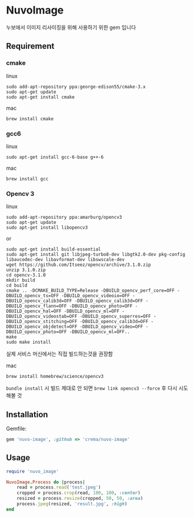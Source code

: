 # NuvoImage

누보에서 이미지 리사이징을 위해 사용하기 위한 gem 입니다

## Requirement

### cmake

linux
```
sudo add-apt-repository ppa:george-edison55/cmake-3.x
sudo apt-get update
sudo apt-get install cmake
```
mac
```
brew install cmake
```

### gcc6
linux
```
sudo apt-get install gcc-6-base g++-6
```

mac
```
brew install gcc
```

### Opencv 3

linux

```
sudo add-apt-repository ppa:amarburg/opencv3
sudo apt-get update
sudo apt-get install libopencv3
```
or
```
sudo apt-get install build-essential
sudo apt-get install git libjpeg-turbo8-dev libgtk2.0-dev pkg-config libavcodec-dev libavformat-dev libswscale-dev 
wget https://github.com/Itseez/opencv/archive/3.1.0.zip
unzip 3.1.0.zip
cd opencv-3.1.0
mkdir build
cd build
cmake .. -DCMAKE_BUILD_TYPE=Release -DBUILD_opencv_perf_core=OFF -DBUILD_opencv_ts=OFF -DBUILD_opencv_videoio=OFF -DBUILD_opencv_calib3d=OFF -DBUILD_opencv_calib3d=OFF -DBUILD_opencv_flann=OFF -DBUILD_opencv_photo=OFF -DBUILD_opencv_hal=OFF -DBUILD_opencv_ml=OFF -DBUILD_opencv_videostab=OFF -DBUILD_opencv_superres=OFF -DBUILD_opencv_stitching=OFF -DBUILD_opencv_calib3d=OFF -DBUILD_opencv_objdetect=OFF -DBUILD_opencv_video=OFF -DBUILD_opencv_photo=OFF -DBUILD_opencv_ml=OFF..
make
sudo make install
```
실제 서비스 머신에서는 직접 빌드하는것을 권장함 

mac
```
brew install homebrew/science/opencv3
```
`bundle install` 시 빌드 제대로 안 되면 `brew link opencv3 --force` 후 다시 시도해볼 것

## Installation

Gemfile:

```ruby
gem 'nuvo-image', :github => 'crema/nuvo-image'
```

## Usage

```ruby
require 'nuvo_image'

NuvoImage.Process do |process|
	read = process.read('test.jpeg')
    cropped = process.crop(read, 100, 100, :center)
    resized = process.resize(cropped, 50, 50, :area)
    process.jpeg(resized, 'result.jpg', :high)
end

```
